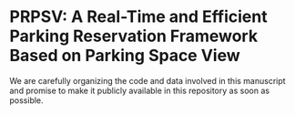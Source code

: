 # PRPSV: A Real-Time and Efficient Parking Reservation Framework Based on Parking Space View
We are carefully organizing the code and data involved in this manuscript and promise to make it publicly available in this repository as soon as possible.

